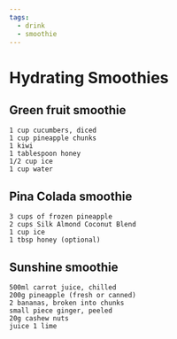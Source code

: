 ```yaml
---
tags:
  - drink
  - smoothie
---
```


# Hydrating Smoothies

## Green fruit smoothie

```
1 cup cucumbers, diced
1 cup pineapple chunks
1 kiwi
1 tablespoon honey
1/2 cup ice
1 cup water
```

## Pina Colada smoothie

```
3 cups of frozen pineapple
2 cups Silk Almond Coconut Blend
1 cup ice
1 tbsp honey (optional)
```

## Sunshine smoothie

```
500ml carrot juice, chilled
200g pineapple (fresh or canned)
2 bananas, broken into chunks
small piece ginger, peeled
20g cashew nuts
juice 1 lime
```
